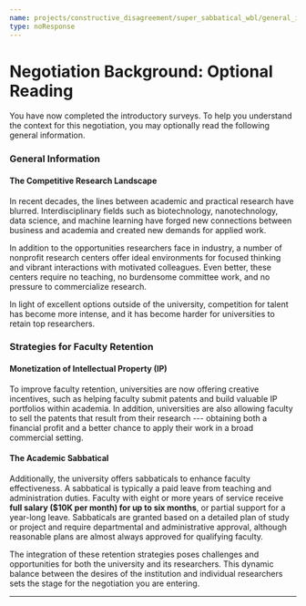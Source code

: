 ```yaml
---
name: projects/constructive_disagreement/super_sabbatical_wbl/general_information.md
type: noResponse
---
```


# Negotiation Background: Optional Reading

You have now completed the introductory surveys. To help you understand the context for this negotiation, you may optionally read the following general information.

### General Information
#### The Competitive Research Landscape
In recent decades, the lines between academic and practical research have blurred. Interdisciplinary fields such as biotechnology, nanotechnology, data science, and machine learning have forged new connections between business and academia and created new demands for applied work.

In addition to the opportunities researchers face in industry, a number of nonprofit research centers offer ideal environments for focused thinking and vibrant interactions with motivated colleagues. Even better, these centers require no teaching, no burdensome committee work, and no pressure to commercialize research.

In light of excellent options outside of the university, competition for talent has become more intense, and it has become harder for universities to retain top researchers.

### Strategies for Faculty Retention
#### Monetization of Intellectual Property (IP)
To improve faculty retention, universities are now offering creative incentives, such as helping faculty submit patents and build valuable IP portfolios within academia. In addition, universities are also allowing faculty to sell the patents that result from their research --- obtaining both a financial profit and a better chance to apply their work in a broad commercial setting.

#### The Academic Sabbatical
Additionally, the university offers sabbaticals to enhance faculty effectiveness. A sabbatical is typically a paid leave from teaching and administration duties. Faculty with eight or more years of service receive **full salary ($10K per month) for up to six months**, or partial support for a year-long leave. Sabbaticals are granted based on a detailed plan of study or project and require departmental and administrative approval, although reasonable plans are almost always approved for qualifying faculty.

The integration of these retention strategies poses challenges and opportunities for both the university and its researchers. This dynamic balance between the desires of the institution and individual researchers sets the stage for the negotiation you are entering.

---
